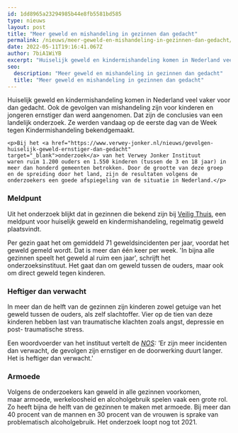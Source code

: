 ```yaml
---
id: 1dd8965a23294985b44e8fb5581bd585
type: nieuws
layout: post
title: "Meer geweld en mishandeling in gezinnen dan gedacht"
permalink: /nieuws/meer-geweld-en-mishandeling-in-gezinnen-dan-gedacht/
date: 2022-05-11T19:16:41.067Z
author: 7biA1WiYB
excerpt: "Huiselijk geweld en kindermishandeling komen in Nederland veel vaker voor dan gedacht. Ook de gevolgen van mishandeling zijn voor kinderen en jongeren ernstiger dan werd aangenomen. Dat zijn de conclusies van een landelijk onderzoek. Ze werden vandaag op de eerste dag van de Week tegen Kindermishandeling bekendgemaakt.  "
seo:
  description: "Meer geweld en mishandeling in gezinnen dan gedacht"
  title: "Meer geweld en mishandeling in gezinnen dan gedacht"
---
```

Huiselijk geweld en kindermishandeling komen in Nederland veel vaker voor dan gedacht. Ook de gevolgen van mishandeling zijn voor kinderen en jongeren ernstiger dan werd aangenomen. Dat zijn de conclusies van een landelijk onderzoek. Ze werden vandaag op de eerste dag van de Week tegen Kindermishandeling bekendgemaakt.  

    <p>Bij het <a href="https://www.verwey-jonker.nl/nieuws/gevolgen-huiselijk-geweld-ernstiger-dan-gedacht" target="_blank">onderzoek</a> van het Verwey Jonker Instituut waren ruim 1.200 ouders en 1.550 kinderen (tussen de 3 en 18 jaar) in meer dan honderd gemeenten betrokken. Door de grootte van deze groep en de spreiding door het land, zijn de resultaten volgens de onderzoekers een goede afspiegeling van de situatie in Nederland.</p>
<h3>Meldpunt</h3>
<p>Uit het onderzoek blijkt dat in gezinnen die bekend zijn bij <a href="https://www.vooreenveiligthuis.nl/" target="_blank">Veilig Thuis</a>, een meldpunt voor huiselijk geweld en kindermishandeling, regelmatig geweld plaatsvindt.</p>
<p>Per gezin gaat het om gemiddeld 71 geweldsincidenten per jaar, voordat het geweld gemeld wordt. Dat is meer dan één keer per week. 'In bijna alle gezinnen speelt het geweld al ruim een jaar', schrijft het onderzoeksinstituut. Het gaat dan om geweld tussen de ouders, maar ook om direct geweld tegen kinderen.</p>
<h3>Heftiger dan verwacht</h3>
<p>In meer dan de helft van de gezinnen zijn kinderen zowel getuige van het geweld tussen de ouders, als zelf slachtoffer. Vier op de tien van deze kinderen hebben last van traumatische klachten zoals angst, depressie en post- traumatische stress.</p>
<p>Een woordvoerder van het instituut vertelt de <em><a href="https://nos.nl/artikel/2259891-huiselijk-geweld-schadelijker-dan-gedacht-voor-kinderen.html" target="_blank">NOS</a>: '</em>Er zijn meer incidenten dan verwacht, de gevolgen zijn ernstiger en de doorwerking duurt langer. Het is heftiger dan verwacht.'</p>
<h3>Armoede</h3>
<p>Volgens de onderzoekers kan geweld in alle gezinnen voorkomen, maar armoede, werkeloosheid en alcoholgebruik spelen vaak een grote rol. Zo heeft bijna de helft van de gezinnen te maken met armoede. Bij meer dan 40 procent van de mannen en 30 procent van de vrouwen is sprake van problematisch alcoholgebruik. Het onderzoek loopt nog tot 2021.</p>  
